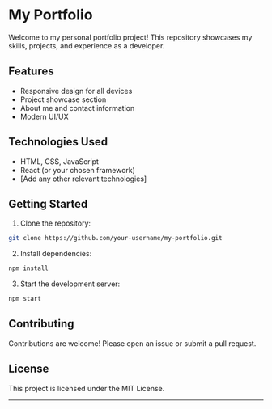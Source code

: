 # My Portfolio

Welcome to my personal portfolio project! This repository showcases my skills, projects, and experience as a developer.

## Features

- Responsive design for all devices
- Project showcase section
- About me and contact information
- Modern UI/UX

## Technologies Used

- HTML, CSS, JavaScript
- React (or your chosen framework)
- [Add any other relevant technologies]

## Getting Started

1. Clone the repository:
  ```bash
  git clone https://github.com/your-username/my-portfolio.git
  ```
2. Install dependencies:
  ```bash
  npm install
  ```
3. Start the development server:
  ```bash
  npm start
  ```

## Contributing

Contributions are welcome! Please open an issue or submit a pull request.

## License

This project is licensed under the MIT License.

---